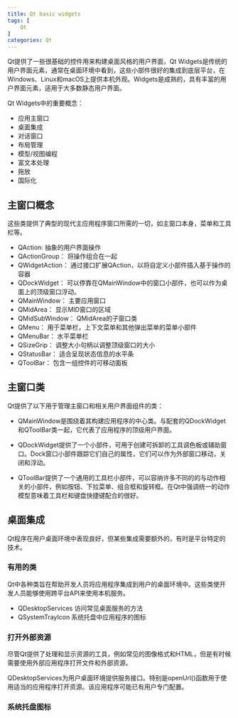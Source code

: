 ```yaml
---
title: Qt basic widgets
tags: [
    Qt
]
categories: Qt
---
```


Qt提供了一些很基础的控件用来构建桌面风格的用户界面，Qt Widgets是传统的用户界面元素，通常在桌面环境中看到，这些小部件很好的集成到底层平台，在Windows、Linux和macOS上提供本机外观。Widgets是成熟的，具有丰富的用户界面元素，适用于大多数静态用户界面。

Qt Widgets中的重要概念：

- 应用主窗口
- 桌面集成
- 对话窗口
- 布局管理
- 模型/视图编程
- 富文本处理
- 拖放
- 国际化

## 主窗口概念

这些类提供了典型的现代主应用程序窗口所需的一切，如主窗口本身，菜单和工具栏等。

- QAction: 抽象的用户界面操作
- QActionGroup： 将操作组合在一起
- QWidgetAction： 通过接口扩展QAction，以将自定义小部件插入基于操作的容器
- QDockWidget： 可以停靠在QMainWindow中的窗口小部件，也可以作为桌面上的顶级窗口浮动。
- QMainWindow： 主要应用窗口
- QMidArea： 显示MID窗口的区域
- QMidSubWindow： QMidArea的子窗口类
- QMenu： 用于菜单栏，上下文菜单和其他弹出菜单的菜单小部件
- QMenuBar： 水平菜单栏
- QSizeGrip： 调整大小句柄以调整顶级窗口的大小
- QStatusBar： 适合呈现状态信息的水平条
- QToolBar： 包含一组控件的可移动面板


## 主窗口类

Qt提供了以下用于管理主窗口和相关用户界面组件的类：

- QMainWindow是围绕着其构建应用程序的中心类。与配套的QDockWidget和QToolBar类一起，它代表了应用程序的顶级用户界面。

- QDockWidget提供了一个小部件，可用于创建可拆卸的工具调色板或辅助窗口。Dock窗口小部件跟踪它们自己的属性，它们可以作为外部窗口移动，关闭和浮动。

- QToolBar提供了一个通用的工具栏小部件，可以容纳许多不同的的与动作相关的小部件，例如按钮、下拉菜单、组合框和旋转框。在Qt中强调统一的动作模型意味着工具栏和键盘快捷键配合的很好。

## 桌面集成

Qt程序在用户桌面环境中表现良好，但某些集成需要额外的，有时是平台特定的技术。

### 有用的类

Qt中各种类旨在帮助开发人员将应用程序集成到用户的桌面环境中。这些类使开发人员能够使用跨平台API来使用本机服务。

- QDesktopServices 访问常见桌面服务的方法
- QSystemTrayIcon 系统托盘中应用程序的图标

### 打开外部资源

尽管Qt提供了处理和显示资源的工具，例如常见的图像格式和HTML，但是有时候需要使用外部应用程序打开文件和外部资源。

QDesktopServices为用户桌面环境提供服务接口。特别是openUrl()函数用于使用适当的应用程序打开资源。该应用程序可能已有用户专门配置。

### 系统托盘图标
